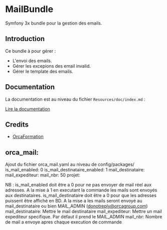 # MailBundle

Symfony 3x bundle pour la gestion des emails.

Introduction
------------

Ce bundle à pour gérer : 
- L'envoi des emails.
- Gérer les excepions des email invalid.
- Gérer le template des emails.

## Documentation

La documentation est au niveau du fichier `Resources/doc/index.md` :

[Lire la documentation](https://github.com/orcaformation/orcaMailBundle/tree/master/Resources/doc/index.md)

## Credits

- [OrcaFormation](https://github.com/orcaformation)

## orca_mail:
Ajout du fichier orca_mail.yaml au niveau de config/packages/
    is_mail_enabled: 0
    is_mail_destinataire_enabled: 1
    mail_destinataire: 
    mail_expediteur:
    mail_nbr: 50
    projet:

NB : is_mail_enabled doit être a 0 pour ne pas envoyer de mail réel aux adresses. A la mise à 1 en executant la        commande les mails sont envoyés aux destinataires.
     is_mail_destinataire doit être a 0 pour que les adresses puissent être affiché en BD. A la mise a les mails seront envoyé au mail_destinataire ou bien MAIL_ADMIN (donotreply@orcagroup.com)
     mail_destinataire: Mettre le mail destinataire
     mail_expediteur: Mettre un mail expediteur specifique. Par défaut il prend le MAIL_ADMIN
     mail_nbr: Nombre de mail a envoye apres chaque execution de commande 